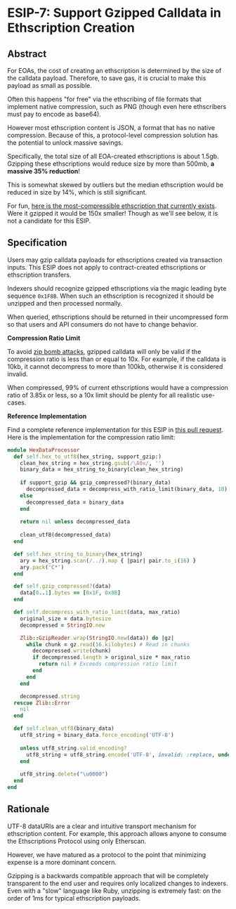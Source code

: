 # ESIP-7: Support Gzipped Calldata in Ethscription Creation

## Abstract

For EOAs, the cost of creating an ethscription is determined by the size of the calldata payload. Therefore, to save gas, it is crucial to make this payload as small as possible.

Often this happens "for free" via the ethscribing of file formats that implement native compression, such as PNG (though even here ethscribers must pay to encode as base64).

However most ethscription content is JSON, a format that has no native compression. Because of this, a protocol-level compression solution has the potential to unlock massive savings.

Specifically, the total size of all EOA-created ethscriptions is about 1.5gb. Gzipping these ethscriptions would reduce size by more than 500mb, **a massive 35% reduction**!

This is somewhat skewed by outliers but the median ethscription would be reduced in size by 14%, which is still significant.

For fun, [here is the most-compressible ethscription that currently exists](https://ethscriptions.com/ethscriptions/0xf50ca8aa758b9ff524b7f7805703beae28c505c6a1fc513370b1390c9ba62c4c). Were it gzipped it would be 150x smaller! Though as we'll see below, it is not a candidate for this ESIP.

## Specification

Users may gzip calldata payloads for ethscriptions created via transaction inputs. This ESIP does not apply to contract-created ethscriptions or ethscription transfers.

Indexers should recognize gzipped ethscriptions via the magic leading byte sequence `0x1F8B`. When such an ethscription is recognized it should be unzipped and then processed normally.

When queried, ethscriptions should be returned in their uncompressed form so that users and API consumers do not have to change behavior.

**Compression Ratio Limit**

To avoid [zip bomb attacks](https://en.wikipedia.org/wiki/Zip\_bomb), gzipped calldata will only be valid if the compression ratio is less than or equal to 10x. For example, if the calldata is 10kb, it cannot decompress to more than 100kb, otherwise it is considered invalid.

When compressed, 99% of current ethscriptions would have a compression ratio of 3.85x or less, so a 10x limit should be plenty for all realistic use-cases.

**Reference Implementation**

Find a complete reference implementation for this ESIP in [this pull request](https://github.com/0xFacet/ethscriptions-indexer/pull/58). Here is the implementation for the compression ratio limit:

```ruby
module HexDataProcessor
  def self.hex_to_utf8(hex_string, support_gzip:)
    clean_hex_string = hex_string.gsub(/\A0x/, '')
    binary_data = hex_string_to_binary(clean_hex_string)
    
    if support_gzip && gzip_compressed?(binary_data)
      decompressed_data = decompress_with_ratio_limit(binary_data, 10)
    else
      decompressed_data = binary_data
    end
  
    return nil unless decompressed_data
    
    clean_utf8(decompressed_data)
  end

  def self.hex_string_to_binary(hex_string)
    ary = hex_string.scan(/../).map { |pair| pair.to_i(16) }
    ary.pack('C*')
  end

  def self.gzip_compressed?(data)
    data[0..1].bytes == [0x1F, 0x8B]
  end

  def self.decompress_with_ratio_limit(data, max_ratio)
    original_size = data.bytesize
    decompressed = StringIO.new

    Zlib::GzipReader.wrap(StringIO.new(data)) do |gz|
      while chunk = gz.read(16.kilobytes) # Read in chunks
        decompressed.write(chunk)
        if decompressed.length > original_size * max_ratio
          return nil # Exceeds compression ratio limit
        end
      end
    end

    decompressed.string
  rescue Zlib::Error
    nil
  end

  def self.clean_utf8(binary_data)
    utf8_string = binary_data.force_encoding('UTF-8')
    
    unless utf8_string.valid_encoding?
      utf8_string = utf8_string.encode('UTF-8', invalid: :replace, undef: :replace, replace: "\uFFFD")
    end
    
    utf8_string.delete("\u0000")
  end
end
```

## Rationale

UTF-8 dataURIs are a clear and intuitive transport mechanism for ethscription content. For example, this approach allows anyone to consume the Ethscriptions Protocol using only Etherscan.

However, we have matured as a protocol to the point that minimizing expense is a more dominant concern.

Gzipping is a backwards compatible approach that will be completely transparent to the end user and requires only localized changes to indexers. Even with a "slow" language like Ruby, unzipping is extremely fast: on the order of 1ms for typical ethscription payloads.
